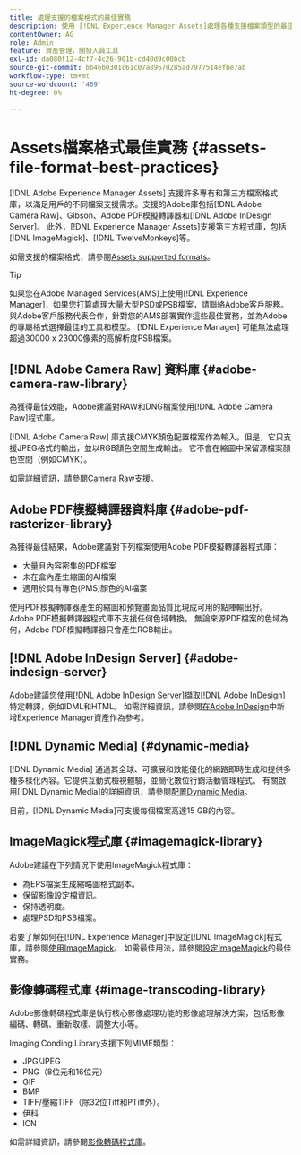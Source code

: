 ```yaml
---
title: 處理支援的檔案格式的最佳實務
description: 使用 [!DNL Experience Manager Assets]處理各種支援檔案類型的最佳實務。
contentOwner: AG
role: Admin
feature: 資產管理，開發人員工具
exl-id: da080f12-4cf7-4c26-901b-cd40d9c00bcb
source-git-commit: bb46b0301c61c07a8967d285ad7977514efbe7ab
workflow-type: tm+mt
source-wordcount: '469'
ht-degree: 0%

---
```


# Assets檔案格式最佳實務 {#assets-file-format-best-practices}

[!DNL Adobe Experience Manager Assets] 支援許多專有和第三方檔案格式庫，以滿足用戶的不同檔案支援需求。支援的Adobe庫包括[!DNL Adobe Camera Raw]、Gibson、Adobe PDF模擬轉譯器和[!DNL Adobe InDesign Server]。 此外，[!DNL Experience Manager Assets]支援第三方程式庫，包括[!DNL ImageMagick]、[!DNL TwelveMonkeys]等。

如需支援的檔案格式，請參閱[Assets supported formats](/help/assets/assets-formats.md)。

>[!TIP]
>
>如果您在Adobe Managed Services(AMS)上使用[!DNL Experience Manager]，如果您打算處理大量大型PSD或PSB檔案，請聯絡Adobe客戶服務。 與Adobe客戶服務代表合作，針對您的AMS部署實作這些最佳實務，並為Adobe的專屬格式選擇最佳的工具和模型。 [!DNL Experience Manager] 可能無法處理超過30000 x 23000像素的高解析度PSB檔案。

## [!DNL Adobe Camera Raw] 資料庫 {#adobe-camera-raw-library}

為獲得最佳效能，Adobe建議對RAW和DNG檔案使用[!DNL Adobe Camera Raw]程式庫。

[!DNL Adobe Camera Raw] 庫支援CMYK顏色配置檔案作為輸入。但是，它只支援JPEG格式的輸出，並以RGB顏色空間生成輸出。 它不會在縮圖中保留源檔案顏色空間（例如CMYK）。

如需詳細資訊，請參閱[Camera Raw支援](/help/assets/camera-raw.md)。

## Adobe PDF模擬轉譯器資料庫 {#adobe-pdf-rasterizer-library}

為獲得最佳結果，Adobe建議對下列檔案使用Adobe PDF模擬轉譯器程式庫：

* 大量且內容密集的PDF檔案
* 未在盒內產生縮圖的AI檔案
* 適用於具有專色(PMS)顏色的AI檔案

使用PDF模擬轉譯器產生的縮圖和預覽畫面品質比現成可用的點陣輸出好。 Adobe PDF模擬轉譯器程式庫不支援任何色域轉換。 無論來源PDF檔案的色域為何，Adobe PDF模擬轉譯器只會產生RGB輸出。

## [!DNL Adobe InDesign Server] {#adobe-indesign-server}

Adobe建議您使用[!DNL Adobe InDesign Server]擷取[!DNL Adobe InDesign]特定轉譯，例如IDML和HTML。 如需詳細資訊，請參閱[在Adobe InDesign](/help/assets/managing-linked-subassets.md#refai)中新增Experience Manager資產作為參考。

## [!DNL Dynamic Media] {#dynamic-media}

[!DNL Dynamic Media] 通過其全球、可擴展和效能優化的網路即時生成和提供多種多樣化內容。它提供互動式檢視體驗，並簡化數位行銷活動管理程式。 有關啟用[!DNL Dynamic Media]的詳細資訊，請參閱[配置Dynamic Media](/help/assets/config-dynamic.md)。

目前，[!DNL Dynamic Media]可支援每個檔案高達15 GB的內容。

## ImageMagick程式庫 {#imagemagick-library}

Adobe建議在下列情況下使用ImageMagick程式庫：

* 為EPS檔案生成縮略圖格式副本。
* 保留影像設定檔資訊。
* 保持透明度。
* 處理PSD和PSB檔案。

若要了解如何在[!DNL Experience Manager]中設定[!DNL ImageMagick]程式庫，請參閱[使用ImageMagick](/help/assets/media-handlers.md#an-example-using-imagemagick)。 如需最佳用法，請參閱[設定ImageMagick](/help/assets/best-practices-for-imagemagick.md)的最佳實務。

## 影像轉碼程式庫 {#image-transcoding-library}

Adobe影像轉碼程式庫是執行核心影像處理功能的影像處理解決方案，包括影像編碼、轉碼、重新取樣、調整大小等。

Imaging Conding Library支援下列MIME類型：

* JPG/JPEG
* PNG（8位元和16位元）
* GIF
* BMP
* TIFF/壓縮TIFF（除32位Tiff和PTiff外）。
* 伊科
* ICN

如需詳細資訊，請參閱[影像轉碼程式庫](/help/assets/imaging-transcoding-library.md)。
